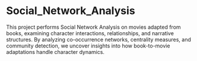 # Social_Network_Analysis
This project performs Social Network Analysis on movies adapted from books, examining character interactions, relationships, and narrative structures. By analyzing co-occurrence networks, centrality measures, and community detection, we uncover insights into how book-to-movie adaptations handle character dynamics.
